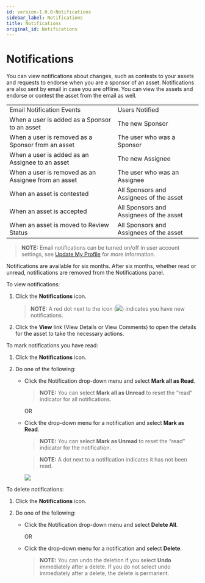 ```yaml
---
id: version-1.0.0-Notifications
sidebar_label: Notifications
title: Notifications
original_id: Notifications
---
```


# Notifications

You can view notifications about changes, such as contests to your
assets and requests to endorse when you are a sponsor of an asset.
Notifications are also sent by email in case you are offline. You can
view the assets and endorse or contest the asset from the email as
well.

|                                                     |                                         |
| --------------------------------------------------- | --------------------------------------- |
| Email Notification Events                           | Users Notified                          |
| When a user is added as a Sponsor to an asset       | The new Sponsor                         |
| When a user is removed as a Sponsor from an asset   | The user who was a Sponsor              |
| When a user is added as an Assignee to an asset     | The new Assignee                        |
| When a user is removed as an Assignee from an asset | The user who was an Assignee            |
| When an asset is contested                          | All Sponsors and Assignees of the asset |
| When an asset is accepted                           | All Sponsors and Assignees of the asset |
| When an asset is moved to Review Status             | All Sponsors and Assignees of the asset |

>**NOTE:** Email notifications can be turned on/off in user account
settings, see [Update My Profile](Update_My_Profile.md) for more
information.

Notifications are available for six months. After six months, whether
read or unread, notifications are removed from the Notifications panel.

To view notifications:

1.  Click the **Notifications** icon.
    
    >**NOTE:** A red dot next to the icon
    (![](Resources/Images/notification_icon.png)) indicates you have new
    notifications.

2.  Click the **View** link (View Details or View Comments) to open the
    details for the asset to take the necessary actions.

To mark notifications you have read:

1.  Click the **Notifications** icon.

2.  Do one of the following:
    
      - Click the Notification drop-down menu and select **Mark all as
        Read**.
        
        >**NOTE:** You can select **Mark all as Unread** to reset the
        “read” indicator for all notifications.
        
        OR
    
      - Click the drop-down menu for a notification and select **Mark as
        Read**.
        
        >**NOTE:** You can select **Mark as Unread** to reset the “read”
        indicator for the notification.
        
        >**NOTE:** A dot next to a notification indicates it has not been
        read.
        
        ![](Resources/Images/Notifications.png)

To delete notifications:

1.  Click the **Notifications** icon.

2.  Do one of the following:
    
      - Click the Notification drop-down menu and select **Delete All**.
        
        OR
    
      - Click the drop-down menu for a notification and select
        **Delete**.
        
        >**NOTE:** You can undo the deletion if you select **Undo**
        immediately after a delete. If you do not select undo
        immediately after a delete, the delete is permanent.
